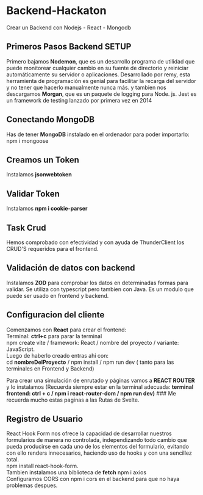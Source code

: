 # Backend-Hackaton
Crear un Backend con Nodejs - React - Mongodb  
## Primeros Pasos Backend SETUP 
Primero bajamos **Nodemon**, que es un desarrollo programa de utilidad que puede monitorear cualquier cambio en su fuente de directorio y reiniciar automáticamente su servidor o aplicaciones. Desarrollado por remy, esta herramienta de programación es genial para facilitar la recarga del servidor y no tener que hacerlo manualmente nunca más. y tambien nos descargamos **Morgan**, que es un paquete de logging para Node. js. Jest es un framework de testing lanzado por primera vez en 2014  
## Conectando MongoDB  
Has de tener **MongoDB** instalado en el ordenador para poder importarlo:  
npm i mongoose  

## Creamos un Token  
Instalamos **jsonwebtoken**  

## Validar Token  
Instalamos **npm i cookie-parser**  

## Task Crud  
Hemos comprobado con efectividad y con ayuda de ThunderClient los CRUD'S requeridos para el frontend.  

## Validación de datos con backend  
Instalamos **ZOD** para comprobar los datos en determinadas formas para validar. Se utiliza con typescript pero tambien con Java. Es un modulo que puede ser usado en frontend y backend.  

## Configuracion del cliente  
Comenzamos con **React** para crear el frontend:  
Terminal: **ctrl+c** para parar la terminal  
npm create vite / framework: React / nombre del proyecto / variante: JavaScript.  
Luego de haberlo creado entras ahi con:  
cd **nombreDelProyecto** / npm install / npm run dev ( tanto para las terminales en Frontend y Backend)  

Para crear una simulación de enrutado y páginas vamos a **REACT ROUTER** y lo instalamos (Recuerda siempre estar en la terminal adecuada: **terminal frontend: ctrl + c / npm i react-router-dom / npm run dev)**  ### Me recuerda mucho estas paginas a las Rutas de Svelte.  

## Registro de Usuario  
React Hook Form nos ofrece la capacidad de desarrollar nuestros formularios de manera no controlada, independizando todo cambio que pueda producirse en cada uno de los elementos del formulario, evitando con ello renders innecesarios, haciendo uso de hooks y con una sencillez total.  
npm install react-hook-form.  
Tambien instalamos una biblioteca de **fetch** npm i axios  
Configuramos CORS con npm i cors en el backend para que no haya problemas despues.  

